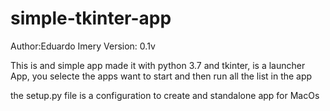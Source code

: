 # simple-tkinter-app
Author:Eduardo Imery
Version: 0.1v


This is and simple app made it with python 3.7 and tkinter, is a launcher
App, you selecte the apps want to start and then run all the list in the app


the setup.py file is a configuration to create and standalone app for MacOs

